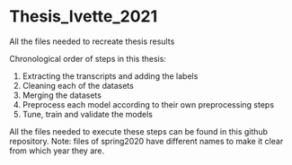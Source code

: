 # Thesis_Ivette_2021
All the files needed to recreate thesis results

Chronological order of steps in this thesis:
1. Extracting the transcripts and adding the labels
2. Cleaning each of the datasets
3. Merging the datasets
4. Preprocess each model according to their own preprocessing steps
5. Tune, train and validate the models

All the files needed to execute these steps can be found in this github repository. 
Note: files of spring2020 have different names to make it clear from which year they are. 
